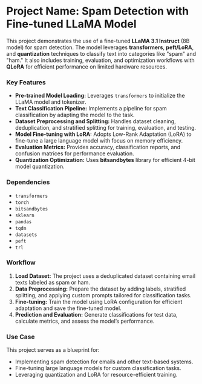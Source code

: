 # Project Name: Spam Detection with Fine-tuned LLaMA Model
This project demonstrates the use of a fine-tuned **LLaMA 3.1 Instruct** (8B model) for spam detection. The model leverages **transformers**, **peft/LoRA**, and **quantization** techniques to classify text into categories like "spam" and "ham." It also includes training, evaluation, and optimization workflows with **QLoRA** for efficient performance on limited hardware resources.
### Key Features
- **Pre-trained Model Loading:** Leverages `transformers` to initialize the LLaMA model and tokenizer.
- **Text Classification Pipeline:** Implements a pipeline for spam classification by adapting the model to the task.
- **Dataset Preprocessing and Splitting:** Handles dataset cleaning, deduplication, and stratified splitting for training, evaluation, and testing.
- **Model Fine-tuning with LoRA:** Adopts Low-Rank Adaptation (LoRA) to fine-tune a large language model with focus on memory efficiency.
- **Evaluation Metrics:** Provides accuracy, classification reports, and confusion matrices for performance evaluation.
- **Quantization Optimization:** Uses **bitsandbytes** library for efficient 4-bit model quantization.

### Dependencies
- `transformers`
- `torch`
- `bitsandbytes`
- `sklearn`
- `pandas`
- `tqdm`
- `datasets`
- `peft`
- `trl`

### Workflow
1. **Load Dataset:** The project uses a deduplicated dataset containing email texts labeled as spam or ham.
2. **Data Preprocessing:** Prepare the dataset by adding labels, stratified splitting, and applying custom prompts tailored for classification tasks.
3. **Fine-tuning:** Train the model using LoRA configuration for efficient adaptation and save the fine-tuned model.
4. **Prediction and Evaluation:** Generate classifications for test data, calculate metrics, and assess the model’s performance.

### Use Case
This project serves as a blueprint for:
- Implementing spam detection for emails and other text-based systems.
- Fine-tuning large language models for custom classification tasks.
- Leveraging quantization and LoRA for resource-efficient training.

